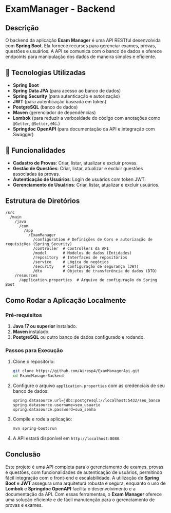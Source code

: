 # ExamManager - Backend

## Descrição

O backend da aplicação **Exam Manager** é uma API RESTful desenvolvida com **Spring Boot**. Ela fornece recursos para gerenciar exames, provas, questões e usuários. A API se comunica com o banco de dados e oferece endpoints para manipulação dos dados de maneira simples e eficiente.

## 🚀 Tecnologias Utilizadas

- **Spring Boot**
- **Spring Data JPA** (para acesso ao banco de dados)
- **Spring Security** (para autenticação e autorização)
- **JWT** (para autenticação baseada em token)
- **PostgreSQL** (banco de dados)
- **Maven** (gerenciador de dependências)
- **Lombok** (para reduzir a verbosidade do código com anotações como `@Getter`, `@Setter`, etc.)
- **Springdoc OpenAPI** (para documentação da API e integração com Swagger)

## 🎯 Funcionalidades

- **Cadastro de Provas**: Criar, listar, atualizar e excluir provas.
- **Gestão de Questões**: Criar, listar, atualizar e excluir questões associadas às provas.
- **Autenticação de Usuários**: Login de usuários com token JWT.
- **Gerenciamento de Usuários**: Criar, listar, atualizar e excluir usuários.

## Estrutura de Diretórios

```
/src
  /main
    /java
      /com
        /app
          /ExamManager
            /configuration # Definições de Cors e autorização de requisições (Spring Security)
            /controller  # Controllers da API
            /model       # Modelos de dados (Entidades)
            /repository  # Interfaces de repositórios
            /service     # Lógica de negócios
            /security    # Configuração de segurança (JWT)
            /dto         # Objetos de transferência de dados (DTO)
    /resources
      /application.properties  # Arquivo de configuração do Spring Boot
```

## Como Rodar a Aplicação Localmente

### Pré-requisitos

1. **Java 17 ou superior** instalado.
2. **Maven** instalado.
3. **PostgreSQL** ou outro banco de dados configurado e rodando.

### Passos para Execução

1. Clone o repositório:

   ```bash
   git clone https://github.com/Airesp4/ExamManagerApi.git
   cd ExameManagerBackend
   ```

2. Configure o arquivo `application.properties` com as credenciais de seu banco de dados:

   ```properties
   spring.datasource.url=jdbc:postgresql://localhost:5432/seu_banco
   spring.datasource.username=seu_usuario
   spring.datasource.password=sua_senha
   ```

3. Compile e rode a aplicação:

   ```bash
   mvn spring-boot:run
   ```

4. A API estará disponível em `http://localhost:8080`.

## Conclusão

Este projeto é uma API completa para o gerenciamento de exames, provas e questões, com funcionalidades de autenticação de usuários, permitindo fácil integração com o front-end e escalabilidade. A utilização de **Spring Boot** e **JWT** assegura uma arquitetura robusta e segura, enquanto o uso de **Lombok** e **Springdoc OpenAPI** facilita o desenvolvimento e a documentação da API. Com essas ferramentas, o **Exam Manager** oferece uma solução eficiente e de fácil manutenção para o gerenciamento de provas e exames.
